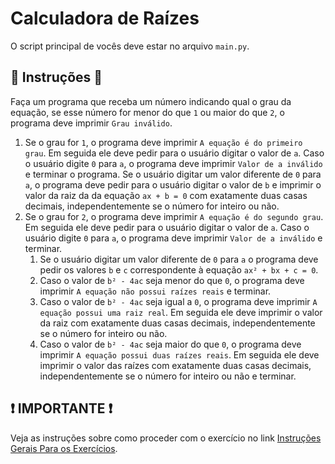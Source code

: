 # Calculadora de Raízes

O script principal de vocês deve estar no arquivo `main.py`.

## 📝 Instruções 📝

Faça um programa que receba um número indicando qual o grau da equação, se esse número for menor do que `1` ou maior do que `2`, o programa deve imprimir `Grau inválido`.

1. Se o grau for `1`, o programa deve imprimir `A equação é do primeiro grau`.
   Em seguida ele deve pedir para o usuário digitar o valor de `a`.
   Caso o usuário digite `0` para `a`, o programa deve imprimir `Valor de a inválido` e terminar o programa.
   Se o usuário digitar um valor diferente de `0` para `a`, o programa deve pedir para o usuário digitar o valor de `b` e imprimir o valor da raiz da da equação `ax + b = 0` com exatamente duas casas decimais, independentemente se o número for inteiro ou não.
2. Se o grau for `2`, o programa deve imprimir `A equação é do segundo grau`.
   Em seguida ele deve pedir para o usuário digitar o valor de `a`.
   Caso o usuário digite `0` para `a`, o programa deve imprimir `Valor de a inválido` e terminar.
   1. Se o usuário digitar um valor diferente de `0` para `a` o programa deve pedir os valores `b` e `c` correspondente à equação `ax² + bx + c = 0`.
   2. Caso o valor de `b² - 4ac` seja menor do que `0`, o programa deve imprimir `A equação não possui raízes reais` e terminar.
   3. Caso o valor de `b² - 4ac` seja igual a `0`, o programa deve imprimir `A equação possui uma raiz real`.
      Em seguida ele deve imprimir o valor da raiz com exatamente duas casas decimais, independentemente se o número for inteiro ou não.
   4. Caso o valor de `b² - 4ac` seja maior do que `0`, o programa deve imprimir `A equação possui duas raízes reais`.
      Em seguida ele deve imprimir o valor das raízes com exatamente duas casas decimais, independentemente se o número for inteiro ou não e terminar.

## ❗ IMPORTANTE ❗

Veja as instruções sobre como proceder com o exercício no link [Instruções Gerais Para os Exercícios](https://github.com/ProfRonan/python-exercise-instructions).
